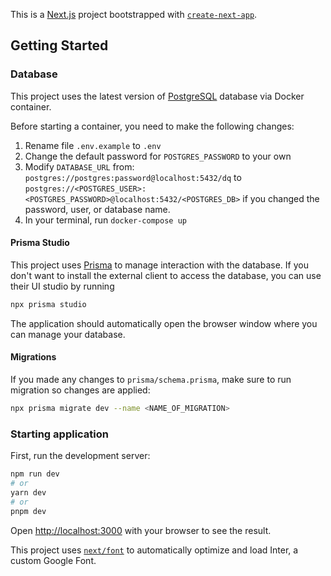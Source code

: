 This is a [Next.js](https://nextjs.org/) project bootstrapped with [`create-next-app`](https://github.com/vercel/next.js/tree/canary/packages/create-next-app).

## Getting Started

### Database

This project uses the latest version of [PostgreSQL](https://www.postgresql.org/) database via Docker container.

Before starting a container, you need to make the following changes:

1. Rename file `.env.example` to `.env`
2. Change the default password for `POSTGRES_PASSWORD` to your own
3. Modify `DATABASE_URL` from: `postgres://postgres:password@localhost:5432/dq` to `postgres://<POSTGRES_USER>:<POSTGRES_PASSWORD>@localhost:5432/<POSTGRES_DB>` if you changed the password, user, or database name.
4. In your terminal, run `docker-compose up`

#### Prisma Studio

This project uses [Prisma](https://www.prisma.io/) to manage interaction with the database. If you don't want to install the external client to access the database, you can use their UI studio by running

```sh
npx prisma studio
```

The application should automatically open the browser window where you can manage your database.

#### Migrations

If you made any changes to `prisma/schema.prisma`, make sure to run migration so changes are applied:

```sh
npx prisma migrate dev --name <NAME_OF_MIGRATION>
```

### Starting application

First, run the development server:
```bash
npm run dev
# or
yarn dev
# or
pnpm dev
```

Open [http://localhost:3000](http://localhost:3000) with your browser to see the result.

This project uses [`next/font`](https://nextjs.org/docs/basic-features/font-optimization) to automatically optimize and load Inter, a custom Google Font.

